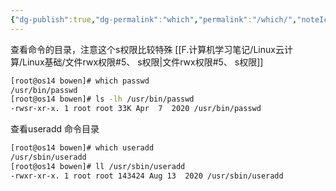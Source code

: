```yaml
---
{"dg-publish":true,"dg-permalink":"which","permalink":"/which/","noteIcon":"","created":"2019-11-22","updated":""}
---
```



查看命令的目录，注意这个s权限比较特殊   [[F.计算机学习笔记/Linux云计算/Linux基础/文件rwx权限#5、 s权限\|文件rwx权限#5、 s权限]]
```bash
[root@os14 bowen]# which passwd
/usr/bin/passwd
[root@os14 bowen]# ls -lh /usr/bin/passwd
-rwsr-xr-x. 1 root root 33K Apr  7  2020 /usr/bin/passwd
```

查看useradd 命令目录
```bash
[root@os14 bowen]# which useradd
/usr/sbin/useradd
[root@os14 bowen]# ll /usr/sbin/useradd
-rwxr-xr-x. 1 root root 143424 Aug 13  2020 /usr/sbin/useradd
```
